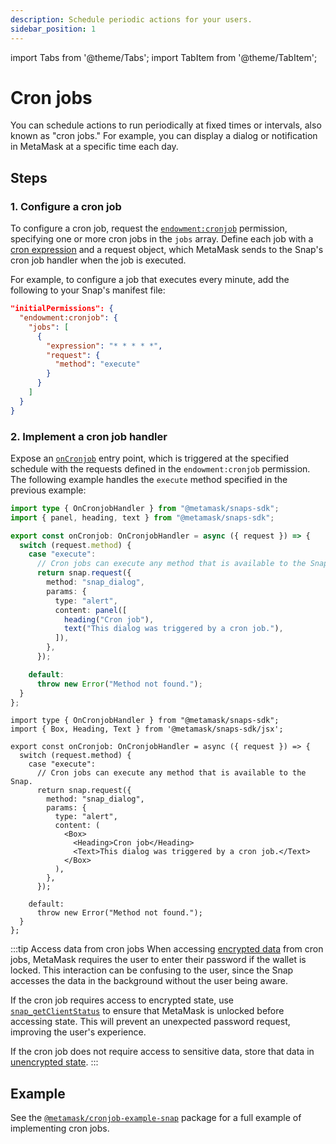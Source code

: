 ```yaml
---
description: Schedule periodic actions for your users.
sidebar_position: 1
---
```


import Tabs from '@theme/Tabs';
import TabItem from '@theme/TabItem';

# Cron jobs

You can schedule actions to run periodically at fixed times or intervals, also known as "cron jobs."
For example, you can display a dialog or notification in MetaMask at a specific time each day.

## Steps

### 1. Configure a cron job

To configure a cron job, request the [`endowment:cronjob`](../reference/permissions.md#endowmentcronjob)
permission, specifying one or more cron jobs in the `jobs` array.
Define each job with a [cron expression](https://docs.oracle.com/cd/E12058_01/doc/doc.1014/e12030/cron_expressions.htm)
and a request object, which MetaMask sends to the Snap's cron job handler when the job is executed.

For example, to configure a job that executes every minute, add the following to your Snap's manifest file:

```json title="snap.manifest.json"
"initialPermissions": {
  "endowment:cronjob": {
    "jobs": [
      {
        "expression": "* * * * *",
        "request": {
          "method": "execute"
        }
      }
    ]
  }
}
```

### 2. Implement a cron job handler

Expose an [`onCronjob`](../reference/entry-points.md#oncronjob) entry point, which is triggered at
the specified schedule with the requests defined in the `endowment:cronjob` permission.
The following example handles the `execute` method specified in the previous example:

<Tabs>

<TabItem value="Functions">

```typescript title="index.ts"
import type { OnCronjobHandler } from "@metamask/snaps-sdk";
import { panel, heading, text } from "@metamask/snaps-sdk";

export const onCronjob: OnCronjobHandler = async ({ request }) => {
  switch (request.method) {
    case "execute":
      // Cron jobs can execute any method that is available to the Snap.
      return snap.request({
        method: "snap_dialog",
        params: {
          type: "alert",
          content: panel([
            heading("Cron job"),
            text("This dialog was triggered by a cron job."),
          ]),
        },
      });

    default:
      throw new Error("Method not found.");
  }
};
```

</TabItem>
<TabItem value="JSX" flaskOnly>

```tsx title="index.tsx"
import type { OnCronjobHandler } from "@metamask/snaps-sdk";
import { Box, Heading, Text } from '@metamask/snaps-sdk/jsx';

export const onCronjob: OnCronjobHandler = async ({ request }) => {
  switch (request.method) {
    case "execute":
      // Cron jobs can execute any method that is available to the Snap.
      return snap.request({
        method: "snap_dialog",
        params: {
          type: "alert",
          content: (
            <Box>
              <Heading>Cron job</Heading>
              <Text>This dialog was triggered by a cron job.</Text>
            </Box>
          ),
        },
      });

    default:
      throw new Error("Method not found.");
  }
};
```

</TabItem>
</Tabs>

:::tip Access data from cron jobs
When accessing [encrypted data](data-storage.md#2-use-encrypted-storage) from cron jobs, MetaMask
requires the user to enter their password if the wallet is locked.
This interaction can be confusing to the user, since the Snap accesses the data in the background
without the user being aware.

If the cron job requires access to encrypted state, use
[`snap_getClientStatus`](../reference/snaps-api.md#snap_getclientstatus) to ensure that MetaMask is
unlocked before accessing state.
This will prevent an unexpected password request, improving the user's experience.

If the cron job does not require access to sensitive data, store that data in
[unencrypted state](data-storage.md#3-use-unencrypted-storage).
:::

## Example

See the [`@metamask/cronjob-example-snap`](https://github.com/MetaMask/snaps/tree/main/packages/examples/packages/cronjobs)
package for a full example of implementing cron jobs.
